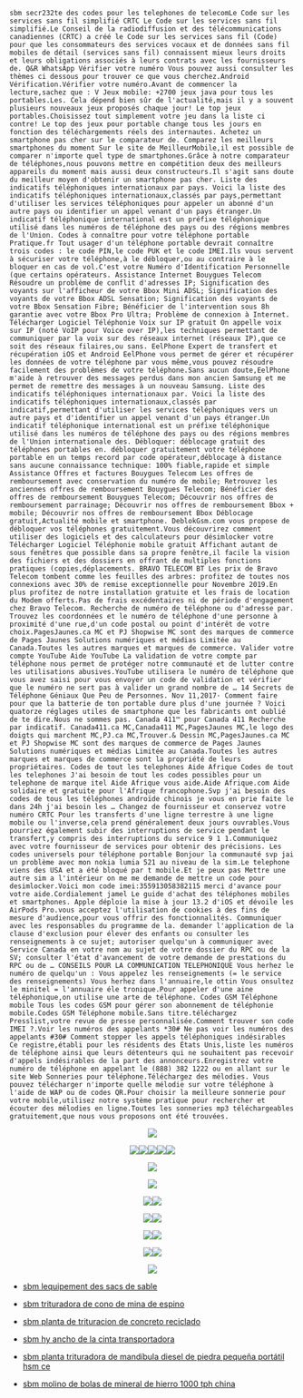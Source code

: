 
```
sbm secr232te des codes pour les telephones de telecomLe Code sur les services sans fil simplifié CRTC Le Code sur les services sans fil simplifié.Le Conseil de la radiodiffusion et des télécommunications canadiennes (CRTC) a créé le Code sur les services sans fil (Code) pour que les consommateurs des services vocaux et de données sans fil mobiles de détail (services sans fil) connaissent mieux leurs droits et leurs obligations associés à leurs contrats avec les fournisseurs de. Q&R WhatsApp Vérifier votre numéro Vous pouvez aussi consulter les thèmes ci dessous pour trouver ce que vous cherchez.Android Vérification.Vérifier votre numéro.Avant de commencer la lecture,sachez que : V Jeux mobile: +2700 jeux java pour tous les portables.Les. Cela dépend bien sûr de l'actualité,mais il y a souvent plusieurs nouveaux jeux proposés chaque jour! Le top jeux portables.Choisissez tout simplement votre jeu dans la liste ci contre! Le top des jeux pour portable change tous les jours en fonction des téléchargements réels des internautes. Achetez un smartphone pas cher sur le comparateur de. Comparez les meilleurs smartphones du moment Sur le site de MeilleurMobile,il est possible de comparer n'importe quel type de smartphones.Grâce à notre comparateur de téléphones,nous pouvons mettre en compétition deux des meilleurs appareils du moment mais aussi deux constructeurs.Il s'agit sans doute du meilleur moyen d'obtenir un smartphone pas cher. Liste des indicatifs téléphoniques internationaux par pays. Voici la liste des indicatifs téléphoniques internationaux,classés par pays,permettant d'utiliser les services téléphoniques pour appeler un abonné d'un autre pays ou identifier un appel venant d'un pays étranger.Un indicatif téléphonique international est un préfixe téléphonique utilisé dans les numéros de téléphone des pays ou des régions membres de l'Union. Codes à connaître pour votre téléphone portable Pratique.fr Tout usager d'un téléphone portable devrait connaître trois codes : le code PIN,le code PUK et le code IMEI.Ils vous servent à sécuriser votre téléphone,à le débloquer,ou au contraire à le bloquer en cas de vol.C'est votre Numéro d'Identification Personnelle (que certains opérateurs. Assistance Internet Bouygues Telecom Résoudre un problème de conflit d'adresses IP; Signification des voyants sur l'afficheur de votre Bbox Mini ADSL; Signification des voyants de votre Bbox ADSL Sensation; Signification des voyants de votre Bbox Sensation Fibre; Bénéficier de l'intervention sous 8h garantie avec votre Bbox Pro Ultra; Problème de connexion à Internet. Télécharger Logiciel Téléphonie Voix sur IP gratuit On appelle voix sur IP (noté VoIP pour Voice over IP),les techniques permettant de communiquer par la voix sur des réseaux internet (réseaux IP),que ce soit des réseaux filaires,ou sans. EelPhone Expert de transfert et récupération iOS et Android EelPhone vous permet de gérer et récupérer les données de votre téléphone par vous même,vous pouvez résoudre facilement des problèmes de votre téléphone.Sans aucun doute,EelPhone m'aide à retrouver des messages perdus dans mon ancien Samsung et me permet de remettre des messages à un nouveau Samsung. Liste des indicatifs téléphoniques internationaux par. Voici la liste des indicatifs téléphoniques internationaux,classés par indicatif,permettant d'utiliser les services téléphoniques vers un autre pays et d'identifier un appel venant d'un pays étranger.Un indicatif téléphonique international est un préfixe téléphonique utilisé dans les numéros de téléphone des pays ou des régions membres de l'Union internationale des. Débloquer: déblocage gratuit des téléphones portables en. débloquer gratuitement votre téléphone portable en un temps record par code opérateur,déblocage à distance sans aucune connaissance technique: 100% fiable,rapide et simple Assistance Offres et factures Bouygues Telecom Les offres de remboursement avec conservation du numéro de mobile; Retrouvez les anciennes offres de remboursement Bouygues Telecom; Bénéficier des offres de remboursement Bouygues Telecom; Découvrir nos offres de remboursement parrainage; Découvrir nos offres de remboursement Bbox + mobile; Découvrir nos offres de remboursement Bbox Déblocage gratuit,Actualité mobile et smartphone. DeblokGsm.com vous propose de débloquer vos téléphones gratuitement.Vous découvrirez comment utiliser des logiciels et des calculateurs pour désimlocker votre Télécharger Logiciel Téléphonie mobile gratuit Affichant autant de sous fenêtres que possible dans sa propre fenêtre,il facile la vision des fichiers et des dossiers en offrant de multiples fonctions pratiques (copies,déplacements. BRAVO TELECOM BT Les prix de Bravo Telecom tombent comme les feuilles des arbres: profitez de toutes nos connexions avec 30% de remise exceptionnelle pour Novembre 2019.En plus profitez de notre installation gratuite et les frais de location du Modem offerts.Pas de frais excédentaires ni de période d'engagement chez Bravo Telecom. Recherche de numéro de téléphone ou d'adresse par. Trouvez les coordonnées et le numéro de téléphone d'une personne à proximité d'une rue,d'un code postal ou point d'intérêt de votre choix.PagesJaunes.ca MC et PJ Shopwise MC sont des marques de commerce de Pages Jaunes Solutions numériques et médias Limitée au Canada.Toutes les autres marques et marques de commerce. Valider votre compte YouTube Aide YouTube La validation de votre compte par téléphone nous permet de protéger notre communauté et de lutter contre les utilisations abusives.YouTube utilisera le numéro de téléphone que vous avez saisi pour vous envoyer un code de validation et vérifier que le numéro ne sert pas à valider un grand nombre de … 14 Secrets de Téléphone Géniaux Que Peu de Personnes. Nov 11,2017· Comment faire pour que la batterie de ton portable dure plus d'une journée ? Voici quatorze réglages utiles de smartphone que les fabricants ont oublié de te dire.Nous ne sommes pas. Canada 411™ pour Canada 411 Recherche par indicatif. Canada411.ca MC,Canada411 MC,PagesJaunes MC,le logo des doigts qui marchent MC,PJ.ca MC,Trouver.& Dessin MC,PagesJaunes.ca MC et PJ Shopwise MC sont des marques de commerce de Pages Jaunes Solutions numériques et médias Limitée au Canada.Toutes les autres marques et marques de commerce sont la propriété de leurs propriétaires. Codes de tout les telephones Aide Afrique Codes de tout les telephones J'ai besoin de tout les codes possibles pour un telephone de marque itel Aide Afrique vous aide.Aide Afrique.com Aide solidaire et gratuite pour l'Afrique francophone.Svp j'ai besoin des codes de tous les téléphones androïde chinois je vous en prie faite le dans 24h j'ai besoin les … Changez de fournisseur et conservez votre numéro CRTC Pour les transferts d'une ligne terrestre à une ligne mobile ou l'inverse,cela prend généralement deux jours ouvrables.Vous pourriez également subir des interruptions de service pendant le transfert,y compris des interruptions du service 9 1 1.Communiquez avec votre fournisseur de services pour obtenir des précisions. Les codes universels pour téléphone portable Bonjour la communauté svp jai un problème avec mon nokia lumia 521 au niveau de la sim.Le telephone viens des USA et a été bloqué par t mobile.Et je peux pas Mettre une autre sim a l'intérieur on me me demande de mettre un code pour desimlocker.Voici mon code imei:355913058382115 merci d'avance pour votre aide.Cordialement jamel Le guide d'achat des téléphones mobiles et smartphones. Apple déploie la mise à jour 13.2 d'iOS et dévoile les AirPods Pro.vous acceptez l'utilisation de cookies à des fins de mesure d'audience,pour vous offrir des fonctionnalités. Communiquer avec les responsables du programme de la. demander l'application de la clause d'exclusion pour élever des enfants ou consulter les renseignements à ce sujet; autoriser quelqu'un à communiquer avec Service Canada en votre nom au sujet de votre dossier du RPC ou de la SV; consulter l'état d'avancement de votre demande de prestations du RPC ou de … CONSEILS POUR LA COMMUNICATION TELEPHONIQUE Vous herhez le numéro de quelqu'un : Vous appelez les renseignements (= le service des renseignements) Vous herhez dans l'annuaire,le ottin Vous onsultez le minitel = l'annuaire éle tronique.Pour appeler d'une aine téléphonique,on utilise une arte de téléphone. Codes GSM Téléphone mobile Tous les codes GSM pour gérer son abonnement de téléphonie mobile.Codes GSM Téléphone mobile.Sans titre.téléchargez Presslist,votre revue de presse personnalisée.Comment trouver son code IMEI ?.Voir les numéros des appelants *30# Ne pas voir les numéros des appelants #30# Comment stopper les appels téléphoniques indésirables Ce registre,établi pour les résidents des États Unis,liste les numéros de téléphone ainsi que leurs détenteurs qui ne souhaitent pas recevoir d'appels indésirables de la part des annonceurs.Enregistrez votre numéro de téléphone en appelant le (888) 382 1222 ou en allant sur le site Web Sonneries pour téléphone.Téléchargez des mélodies. Vous pouvez télécharger n'importe quelle mélodie sur votre téléphone à l'aide de WAP ou de codes QR.Pour choisir la meilleure sonnerie pour votre mobile,utilisez notre système pratique pour rechercher et écouter des mélodies en ligne.Toutes les sonneries mp3 téléchargeables gratuitement,que nous vous proposons ont été trouvées. 
```

<div align="center">

<a href="https://es-crusher.shibang-china.com/github&k=sbm+secr232te+des+codes+pour+les+telephones+de+telecom"><img src="https://static.shibang-china.com/es/crusher/logo.jpg"></a>

<a href="https://es-crusher.shibang-china.com/github&k=sbm+secr232te+des+codes+pour+les+telephones+de+telecom"><img src="https://static.shibang-china.com/es/crusher/index.jpg"></a><a href="https://es-crusher.shibang-china.com/material.htmlgithub&k=sbm+secr232te+des+codes+pour+les+telephones+de+telecom"><img src="https://static.shibang-china.com/es/crusher/material.jpg"></a><a href="https://es-crusher.shibang-china.com/application.htmlgithub&k=sbm+secr232te+des+codes+pour+les+telephones+de+telecom"><img src="https://static.shibang-china.com/es/crusher/application.jpg"></a><a href="https://es-crusher.shibang-china.com/aboutus.htmlgithub&k=sbm+secr232te+des+codes+pour+les+telephones+de+telecom"><img src="https://static.shibang-china.com/es/crusher/aboutus.jpg"></a><a href="https://es-crusher.shibang-china.com/contact.htmlgithub&k=sbm+secr232te+des+codes+pour+les+telephones+de+telecom"><img src="https://static.shibang-china.com/es/crusher/contact.jpg"></a>

<a href="https://es-crusher.shibang-china.com/github&k=sbm+secr232te+des+codes+pour+les+telephones+de+telecom"><img src="https://static.shibang-china.com/es/crusher/banner.jpg"></a>

<a href="https://swt.shibang-china.com/github&k=sbm+secr232te+des+codes+pour+les+telephones+de+telecom"><img src="https://static.shibang-china.com/es/crusher/text.jpg"></a>

<a href="https://swt.shibang-china.com/github&k=sbm+secr232te+des+codes+pour+les+telephones+de+telecom"><img src="https://static.shibang-china.com/es/crusher/chat.jpg"></a><a href="https://es-crusher.shibang-china.com/contact.htmlgithub&k=sbm+secr232te+des+codes+pour+les+telephones+de+telecom"><img src="https://static.shibang-china.com/es/crusher/message.jpg"></a>

<a href="https://es-crusher.shibang-china.com/products/pe.htmlgithub&k=sbm+secr232te+des+codes+pour+les+telephones+de+telecom"><img src="https://static.shibang-china.com/es/crusher/pe.jpg"></a><a href="https://es-crusher.shibang-china.com/products/pf.htmlgithub&k=sbm+secr232te+des+codes+pour+les+telephones+de+telecom"><img src="https://static.shibang-china.com/es/crusher/pf.jpg"></a>

<a href="https://es-crusher.shibang-china.com/products/hpt.htmlgithub&k=sbm+secr232te+des+codes+pour+les+telephones+de+telecom"><img src="https://static.shibang-china.com/es/crusher/hpt.jpg"></a><a href="https://es-crusher.shibang-china.com/products/vsi.htmlgithub&k=sbm+secr232te+des+codes+pour+les+telephones+de+telecom"><img src="https://static.shibang-china.com/es/crusher/vsi.jpg"></a>

<a href="https://es-crusher.shibang-china.com/products/klv.htmlgithub&k=sbm+secr232te+des+codes+pour+les+telephones+de+telecom"><img src="https://static.shibang-china.com/es/crusher/klv.jpg"></a><a href="https://es-crusher.shibang-china.com/products/portable.htmlgithub&k=sbm+secr232te+des+codes+pour+les+telephones+de+telecom"><img src="https://static.shibang-china.com/es/crusher/portable.jpg"></a>

<a href="https://swt.shibang-china.com/github&k=sbm+secr232te+des+codes+pour+les+telephones+de+telecom"><img src="https://static.shibang-china.com/es/crusher/case.jpg"></a>

</div>


* [sbm lequipement des sacs de sable](sbm%20lequipement%20des%20sacs%20de%20sable.md)

* [sbm trituradora de cono de mina de espino](sbm%20trituradora%20de%20cono%20de%20mina%20de%20espino.md)

* [sbm planta de trituracion de concreto reciclado](sbm%20planta%20de%20trituracion%20de%20concreto%20reciclado.md)

* [sbm hy ancho de la cinta transportadora](sbm%20hy%20ancho%20de%20la%20cinta%20transportadora.md)

* [sbm planta trituradora de mandíbula diesel de piedra pequeña portátil hsm ce](sbm%20planta%20trituradora%20de%20mand%C3%ADbula%20diesel%20de%20piedra%20peque%C3%B1a%20port%C3%A1til%20hsm%20ce.md)

* [sbm molino de bolas de mineral de hierro 1000 tph china](sbm%20molino%20de%20bolas%20de%20mineral%20de%20hierro%201000%20tph%20china.md)